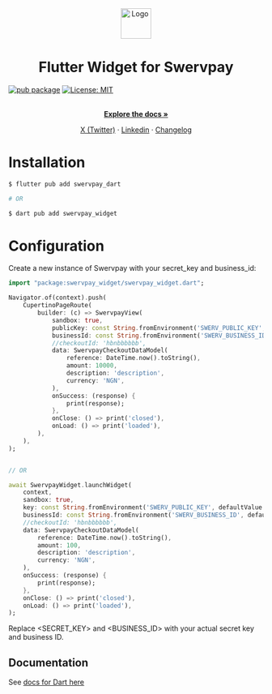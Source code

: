 <div align="center">
  <a href="https://swervpay.co" target="_blank">
  <picture>
    <source media="(prefers-color-scheme: dark)" srcset="https://avatars.githubusercontent.com/u/108650375?s=200&v=4">
    <img src="https://avatars.githubusercontent.com/u/108650375?s=200&v=4" width="60" alt="Logo"/>
  </picture>
  </a>
</div>

<h1 align="center">Flutter Widget for Swervpay</h1>

[![pub package][pub_badge]][pub_badge_link]
[![License: MIT][license_badge]][license_badge_link]

<p align="center">
    <br />
    <a href="https://docs.swervpay.co" rel="dofollow"><strong>Explore the docs »</strong></a>
    <br />
 </p>
  
<p align="center">  
    <a href="https://twitter.com/swyftpay_io">X (Twitter)</a>
    ·
    <a href="https://www.linkedin.com/company/swervltd">Linkedin</a>
    ·
    <a href="https://docs.swervpay.co/changelog">Changelog</a>
</p>

# Installation

```bash
$ flutter pub add swervpay_dart

# OR

$ dart pub add swervpay_widget
```

# Configuration

Create a new instance of Swervpay with your secret_key and business_id:

```dart
import "package:swervpay_widget/swervpay_widget.dart";

Navigator.of(context).push(
    CupertinoPageRoute(
        builder: (c) => SwervpayView(
            sandbox: true,
            publicKey: const String.fromEnvironment('SWERV_PUBLIC_KEY', defaultValue: 'pk_dev_123'),
            businessId: const String.fromEnvironment('SWERV_BUSINESS_ID', defaultValue: 'bsn_123'),
            //checkoutId: 'hbnbbbbbb',
            data: SwervpayCheckoutDataModel(
                reference: DateTime.now().toString(),
                amount: 10000,
                description: 'description',
                currency: 'NGN',
            ),
            onSuccess: (response) {
                print(response);
            },
            onClose: () => print('closed'),
            onLoad: () => print('loaded'),
        ),
    ),
);


// OR

await SwervpayWidget.launchWidget(
    context,
    sandbox: true,
    key: const String.fromEnvironment('SWERV_PUBLIC_KEY', defaultValue: 'pk_dev_123'),
    businessId: const String.fromEnvironment('SWERV_BUSINESS_ID', defaultValue: 'bsn_123'),
    //checkoutId: 'hbnbbbbbb',
    data: SwervpayCheckoutDataModel(
        reference: DateTime.now().toString(),
        amount: 100,
        description: 'description',
        currency: 'NGN',
    ),
    onSuccess: (response) {
        print(response);
    },
    onClose: () => print('closed'),
    onLoad: () => print('loaded'),
);
```

Replace <SECRET_KEY> and <BUSINESS_ID> with your actual secret key and business ID.

## Documentation

See [docs for Dart here][doc_link]

[pub_badge]: https://img.shields.io/pub/v/swervpay_widget.svg
[pub_badge_link]: https://pub.dartlang.org/packages/swervpay_widget
[license_badge]: https://img.shields.io/badge/license-MIT-blue.svg
[license_badge_link]: https://opensource.org/licenses/MIT
[doc_link]: https://docs.swervpay.co/sdks/widget
